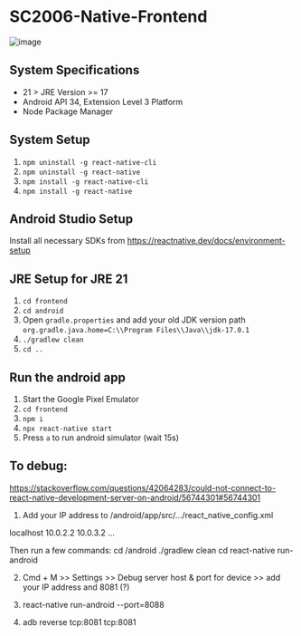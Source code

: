 # SC2006-Native-Frontend

![image](https://github.com/neozhixuan/SC2006-Native-Frontend/assets/79783660/b56157f9-1829-4eeb-b3df-640fb933390e)

## System Specifications
- 21 > JRE Version >= 17
- Android API 34, Extension Level 3 Platform
- Node Package Manager

## System Setup
1. `npm uninstall -g react-native-cli`
2. `npm uninstall -g react-native`
3. `npm install -g react-native-cli`
4. `npm install -g react-native`

## Android Studio Setup
Install all necessary SDKs from https://reactnative.dev/docs/environment-setup

## JRE Setup for JRE 21
1. `cd frontend`
2. `cd android`
3. Open `gradle.properties` and add your old JDK version path `org.gradle.java.home=C:\\Program Files\\Java\\jdk-17.0.1`
4. `./gradlew clean`
5. `cd ..`

## Run the android app
1. Start the Google Pixel Emulator
2. `cd frontend`
3. `npm i`
4. `npx react-native start`
5. Press `a` to run android simulator (wait 15s)

## To debug:
https://stackoverflow.com/questions/42064283/could-not-connect-to-react-native-development-server-on-android/56744301#56744301

1. Add your IP address to <app-src>/android/app/src/.../react_native_config.xml
<?xml version="1.0" encoding="utf-8"?>
<network-security-config>
  <domain-config cleartextTrafficPermitted="true">
    <domain includeSubdomains="false">localhost</domain>
    <domain includeSubdomains="false">10.0.2.2</domain>
    <domain includeSubdomains="false">10.0.3.2</domain>
    <domain includeSubdomains="false">...</domain>
  </domain-config>
</network-security-config>

Then run a few commands:
cd <app-src>/android
./gradlew clean
cd <app-src>
react-native run-android

2. Cmd + M >> Settings >> Debug server host & port for device >> add your IP address and 8081 (?)

3. react-native run-android --port=8088

4. adb reverse tcp:8081 tcp:8081
